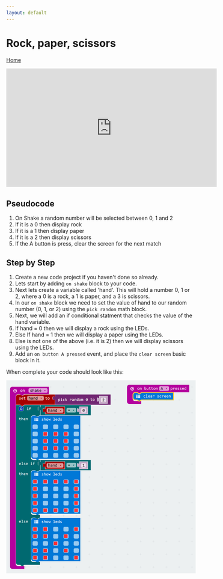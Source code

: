 ```yaml
---
layout: default
---
```


# Rock, paper, scissors
[Home](./)

<iframe width="560" height="315" src="https://www.youtube.com/embed/z5IIHzmzzHM" frameborder="0" allowfullscreen></iframe>

## Pseudocode

1. On Shake a random number will be selected between 0, 1 and 2
1. If it is a 0 then display rock
1. If it is a 1 then display paper
1. If it is a 2 then display scissors
1. If the A button is press, clear the screen for the next match

## Step by Step

1. Create a new code project if you haven't done so already.
1. Lets start by adding `on shake` block to your code.
1. Next lets create a variable called 'hand'. This will hold a number 0, 1 or 2, where a 0 is a rock, a 1 is paper, and a 3 is scissors. 
1. In our `on shake` block we need to set the value of hand to our random number (0, 1, or 2) using the `pick random` math block.
1. Next, we will add an if conditional statment that checks the value of the hand variable.
1. If hand = 0 then we will display a rock using the LEDs.
1. Else If hand = 1 then we will display a paper using the LEDs.
1. Else is not one of the above (i.e. it is 2) then we will display scissors using the LEDs.
1. Add an `on button A pressed` event, and place the `clear screen` basic block in it. 

When complete your code should look like this:

![RPS Code](./assets/img/rps.png)